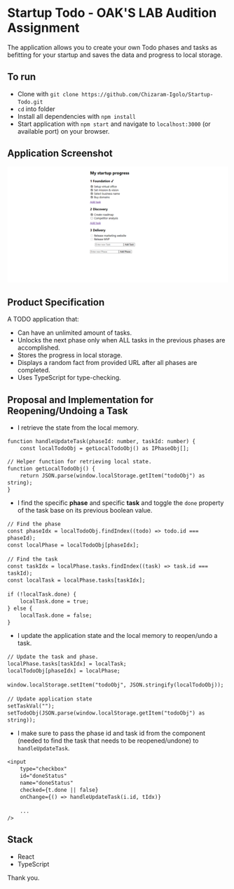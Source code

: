# Startup Todo - OAK'S LAB Audition Assignment

The application allows you to create your own Todo phases and tasks as befitting for your startup and saves the data and progress to local storage.

## To run

- Clone with `git clone https://github.com/Chizaram-Igolo/Startup-Todo.git`
- `cd` into folder
- Install all dependencies with `npm install`
- Start application with `npm start` and navigate to `localhost:3000` (or available port) on your browser.

## Application Screenshot

![Chivoora Store List](./public/01.png)

## Product Specification

A TODO application that:

- Can have an unlimited amount of tasks.
- Unlocks the next phase only when ALL tasks in the previous phases are accomplished.
- Stores the progress in local storage.
- Displays a random fact from provided URL after all phases are completed.
- Uses TypeScript for type-checking.

## Proposal and Implementation for Reopening/Undoing a Task

- I retrieve the state from the local memory.

```
function handleUpdateTask(phaseId: number, taskId: number) {
    const localTodoObj = getLocalTodoObj() as IPhaseObj[];
```

```
// Helper function for retrieving local state.
function getLocalTodoObj() {
    return JSON.parse(window.localStorage.getItem("todoObj") as string);
}
```

- I find the specific **phase** and specific **task** and toggle the `done` property of the task base on its previous boolean value.

```
// Find the phase
const phaseIdx = localTodoObj.findIndex((todo) => todo.id === phaseId);
const localPhase = localTodoObj[phaseIdx];

// Find the task
const taskIdx = localPhase.tasks.findIndex((task) => task.id === taskId);
const localTask = localPhase.tasks[taskIdx];

if (!localTask.done) {
    localTask.done = true;
} else {
    localTask.done = false;
}

```

- I update the application state and the local memory to reopen/undo a task.

```
// Update the task and phase.
localPhase.tasks[taskIdx] = localTask;
localTodoObj[phaseIdx] = localPhase;

window.localStorage.setItem("todoObj", JSON.stringify(localTodoObj));

// Update application state
setTaskVal("");
setTodoObj(JSON.parse(window.localStorage.getItem("todoObj") as string));
```

- I make sure to pass the phase id and task id from the component (needed to find the task that needs to be reopened/undone) to `handleUpdateTask`.

```
<input
    type="checkbox"
    id="doneStatus"
    name="doneStatus"
    checked={t.done || false}
    onChange={() => handleUpdateTask(i.id, tIdx)}

    ...
/>
```

## Stack

- React
- TypeScript

Thank you.
